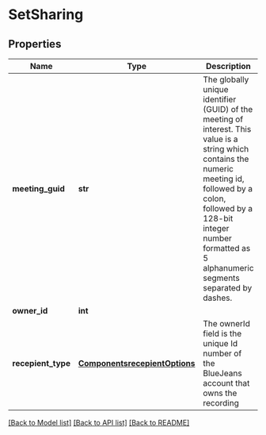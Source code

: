 # SetSharing

## Properties
Name | Type | Description | Notes
------------ | ------------- | ------------- | -------------
**meeting_guid** | **str** | The globally unique identifier (GUID) of the meeting of interest. This value is a string which contains the numeric meeting id, followed by a colon, followed by a 128-bit integer number formatted as 5 alphanumeric segments separated by dashes. | [optional] 
**owner_id** | **int** |  | [optional] 
**recepient_type** | [**ComponentsrecepientOptions**](ComponentsrecepientOptions.md) | The ownerId field is the unique Id number of the BlueJeans account that owns the recording | [optional] 

[[Back to Model list]](../README.md#documentation-for-models) [[Back to API list]](../README.md#documentation-for-api-endpoints) [[Back to README]](../README.md)


